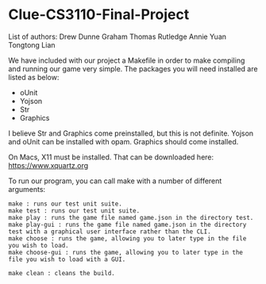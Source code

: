 # Clue-CS3110-Final-Project

List of authors:
  Drew Dunne
  Graham Thomas Rutledge
  Annie Yuan
  Tongtong Lian 

We have included with our project a Makefile in order to make compiling and running our game very simple. The packages you will need installed are listed as below: 

- oUnit
- Yojson
- Str
- Graphics

I believe Str and Graphics come preinstalled, but this is not definite. Yojson and oUnit can be installed with opam. Graphics should come installed. 

On Macs, X11 must be installed. That can be downloaded here: https://www.xquartz.org

To run our program, you can call make with a number of different arguments: 

```
make : runs our test unit suite.
make test : runs our test unit suite. 
make play : runs the game file named game.json in the directory test. 
make play-gui : runs the game file named game.json in the directory test with a graphical user interface rather than the CLI. 
make choose : runs the game, allowing you to later type in the file you wish to load. 
make choose-gui : runs the game, allowing you to later type in the file you wish to load with a GUI. 

make clean : cleans the build. 
```
